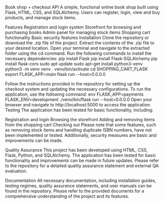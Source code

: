 Book shop + checkout API
A simple, functional online book shop built using Flask, HTML, CSS, and SQLAlchemy. Users can register, login, view and buy products, and manage stock items.

Features
Registration and login system
Storefront for browsing and purchasing books
Admin panel for managing stock items
Shopping cart functionality
Basic security features
Installation
Clone the repository or download the .zip file of the project.
Extract the contents of the .zip file to your desired location.
Open your terminal and navigate to the extracted folder using the cd command.
Run the following commands to install the necessary dependencies:
pip install Flask
pip install Flask-SQLAlchemy
pip install flask-cors
sudo apt update
sudo apt-get install python3-venv
python3 -m venv venv
. venv/bin/activate
cd SHOPPING_CART_FLASK
export FLASK_APP=main
flask run --host=0.0.0.0

Follow the instructions provided in the repository for setting up the checkout system and updating the necessary configurations.
To run the application, use the following command: env FLASK_APP=payments FLASK_ENV=development ./venv/bin/flask run --host=0.0.0.0
Open your browser and navigate to http://localhost:5000 to access the application.
Testing
The application has been tested for basic functionality, including:

Registration and login
Browsing the storefront
Adding and removing items from the shopping cart
Checking out
Please note that some features, such as removing stock items and handling duplicate ISBN numbers, have not been implemented or tested. Additionally, security measures are basic and improvements can be made.

Quality Assurance
This project has been developed using HTML, CSS, Flask, Python, and SQLAlchemy. The application has been tested for basic functionality and improvements can be made in future updates. Please refer to the repository for a detailed quality assurance statement and external QA evaluation.

Documentation
All necessary documentation, including installation guides, testing regimes, quality assurance statements, and user manuals can be found in the repository. Please refer to the provided documents for a comprehensive understanding of the project and its features.
